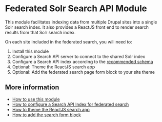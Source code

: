 # Federated Solr Search API Module

This module facilitates indexing data from multiple Drupal sites into a single Solr search index.  It also provides a  ReactJS front end to render search results from that Solr search index.

On each site included in the federated search, you will need to:

1. Install this module
2. Configure a Search API server to connect to the shared Solr index
3. Configure a Search API index according to the [recommended schema](docs/federated_schema.md)
4. Optional: Theme the ReactJS search app
5. Optional: Add the federated search page form block to your site theme

## More information

* [How to use this module](docs/usage.md)
* [How to configure a Search API Index for federated search](docs/federated_schema.md)
* [How to theme the ReactJS search app](docs/theme.md)
* [How to add the search form block](docs/block.md)
